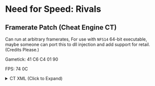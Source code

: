 # Need for Speed: Rivals

## Framerate Patch (Cheat Engine CT)

Can run at arbitrary framerates, For use with `NFS14` 64-bit executable, maybe someone can port this to dll injection and add support for retail. (Credits Please.)

Gametick: 41 C6 C4 01 90

FPS: 74 0C

<details>
<summary>CT XML (Click to Expand)</summary>

```xml
<?xml version="1.0" encoding="utf-8"?>
<CheatTable CheatEngineTableVersion="34">
  <Forms/>
  <CheatEntries>
    <CheatEntry>
      <ID>4</ID>
      <Description>"GameTick"</Description>
      <LastState Value="44 0F B6 60 52" RealAddress="1402815F8"/>
      <ShowAsHex>1</ShowAsHex>
      <ShowAsSigned>0</ShowAsSigned>
      <VariableType>Array of byte</VariableType>
      <ByteLength>5</ByteLength>
      <Address>1402815F8</Address>
    </CheatEntry>
    <CheatEntry>
      <ID>5</ID>
      <Description>"FPS"</Description>
      <LastState Value="75 0C" RealAddress="14000C4C0"/>
      <ShowAsHex>1</ShowAsHex>
      <ShowAsSigned>0</ShowAsSigned>
      <VariableType>Array of byte</VariableType>
      <ByteLength>2</ByteLength>
      <Address>14000c4c0</Address>
    </CheatEntry>
  </CheatEntries>
  <UserdefinedSymbols/>
</CheatTable>
```

</details>
